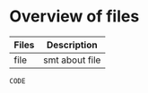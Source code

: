 # Overview of files

| Files | Description |
| ------ | ------ |
| file | smt about file|

```
CODE
```
